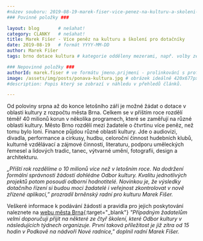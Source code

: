 ```yaml
---
#název souboru: 2019-08-19-marek-fiser-vice-penez-na-kulturu-a-skoleni-pro-dotacniky.md
### Povinné položky ###

layout: blog       # nešahat!
category: CLANKY   # nešahat!
title: Marek Fišer - Více peněz na kulturu a školení pro dotačníky
date: 2019-08-19   # formát YYYY-MM-DD
author: Marek Fišer
tags: brno dotace kultura # kategorie odděleny mezerami, např. volby zemědělství životní-prostředí piráti (viz https://jihomoravsky.pirati.cz/tags/)

### Nepovinné položky ###
authorId: marek.fiser # ve formátu jmeno.prijmeni - prolinkování s profilem přes uid
image: /assets/img/posts/ponava-kultura.jpg # obrázek ideálně 420x677px minifikovaný přes https://tinypng.com/
#description: Popis který se zobrazí v náhledu v přehledů článků.

---
```


Od poloviny srpna až do konce letošního září je možné žádat o dotace v oblasti kultury z rozpočtu města Brna. Celkem se v příštím roce rozdělí téměř 40 milionů korun v několika programech, které se zaměřují na různé oblasti kultury. Město Brno rozdělí mezi žadatele o čtvrtinu více peněz, než tomu bylo loni. Finance půjdou různé oblasti kultury. Jde o audiovizi, divadla, performance a cirkusy, hudbu, celoroční činnost hudebních klubů, kulturně vzdělávací a zájmové činnosti, literaturu, podporu uměleckých řemesel a lidových tradic, tanec, výtvarné umění, fotografii, design a architekturu.

*„Příští rok rozdělíme o 10 milionů více než v letošním roce. Na dodržení formální správnosti žádostí dohlédne Odbor kultury. Kvalitu jednotlivých projektů potom posoudí odborní hodnotitelé. Novinkou je, že výsledky dotačního řízení si budou moci žadatelé i veřejnost zkontrolovat v nově zřízené aplikaci,” prozradil brněnský radní pro kulturu Marek Fišer.*

Veškeré informace k podávání žádostí a pravidla pro jejich poskytování naleznete na [webu města Brna](https://www.brno.cz/?id=4464397){:target="_blank"} *"Případným žadatelům velmi doporučuji přijít na některé ze čtyř školení, které Odbor kultury v následujících týdnech organizuje. První taková příležitost je již zítra od 15 hodin v Podkově na nádvoří Nové radnice," doplnil radní Marek Fišer.*
